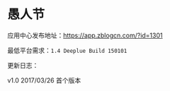 # 愚人节

应用中心发布地址：https://app.zblogcn.com/?id=1301

最低平台需求：`1.4 Deeplue Build 150101`

更新日志：

v1.0 2017/03/26 首个版本
